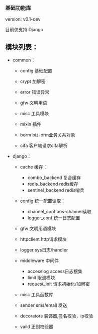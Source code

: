 ### 基础功能库
version: v0.1-dev

目前仅支持 Django

## 模块列表：

 * common：
  
   * config 基础配置
   
   * crypt 加解密
   
   * error 错误异常
   
   * gfw 文明用语
   
   * misc 工具模块
   
   * mixin 插件
   
   * borm biz-orm业务关系对象
   
   * cifa 客户端请求cifa解析
   
 * django：
  
   * cache 缓存：
     
     * combo_backend 复合缓存  
     * redis_backend redis缓存
     * sentinel_backend redis哨兵  
     
   * config 统一配置读取：
   
     * channel_conf aos-channel读取  
     * logger_conf 统一日志配置
     
   * gfw 文明用语模块
   
   * httpclient http请求模块
   
   * logger sys日志/handler
   
   * middleware 中间件
   
     * accesslog access日志搜集  
     * limit 限流模块
     * request_init 请求初始化/加解密  
     
   * misc 工具函数库
   
   * sender sms/email 发送
   
   * decorators 装饰器,签名校验，ip校验
   
   * vaild 正则校验器